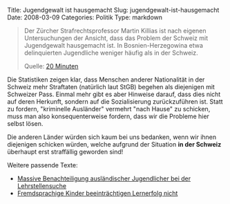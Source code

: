 Title: Jugendgewalt ist hausgemacht
Slug: jugendgewalt-ist-hausgemacht
Date: 2008-03-09
Categories: Politik
Type: markdown

> Der Zürcher Strafrechtsprofessor Martin Killias ist nach eigenen Untersuchungen der Ansicht, dass das Problem der Schweiz mit Jugendgewalt hausgemacht ist. In Bosnien-Herzegowina etwa delinquierten Jugendliche weniger häufig als in der Schweiz.
>
> Quelle: [20 Minuten](http://www.20min.ch/news/schweiz/story/16222028)

Die Statistiken zeigen klar, dass Menschen anderer Nationalität in der Schweiz mehr Straftaten (natürlich laut StGB) begehen als diejenigen mit Schweizer Pass. Einmal mehr gibt es aber Hinweise darauf, dass dies nicht auf deren Herkunft, sondern auf die Sozialisierung zurückzuführen ist. Statt zu fordern, "kriminelle Ausländer" vermehrt "nach Hause" zu schicken, muss man also konsequenterweise fordern, dass wir die Probleme hier selbst lösen.

Die anderen Länder würden sich kaum bei uns bedanken, wenn wir ihnen diejenigen schicken würden, welche aufgrund der Situation **in der Schweiz** überhaupt erst straffällig geworden sind!

Weitere passende Texte:

- [Massive Benachteiligung ausländischer Jugendlicher bei der Lehrstellensuche](http://spinlock.ch/blog/2007/10/08/massive-benachteiligung-auslandischer-jugendlicher-bei-der-lehrstellensuche/)
- [Fremdsprachige Kinder beeinträchtigen Lernerfolg nicht](http://spinlock.ch/blog/2007/09/14/fremdsprachige-kinder-beeintrachtigen-lernerfolg-nicht/)
